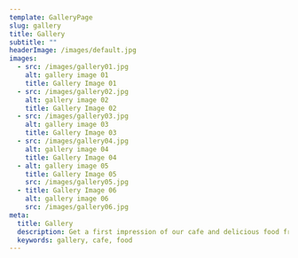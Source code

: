 ```yaml
---
template: GalleryPage
slug: gallery
title: Gallery
subtitle: ""
headerImage: /images/default.jpg
images:
  - src: /images/gallery01.jpg
    alt: gallery image 01
    title: Gallery Image 01
  - src: /images/gallery02.jpg
    alt: gallery image 02
    title: Gallery Image 02
  - src: /images/gallery03.jpg
    alt: gallery image 03
    title: Gallery Image 03
  - src: /images/gallery04.jpg
    alt: gallery image 04
    title: Gallery Image 04
  - alt: gallery image 05
    title: Gallery Image 05
    src: /images/gallery05.jpg
  - title: Gallery Image 06
    alt: gallery image 06
    src: /images/gallery06.jpg
meta:
  title: Gallery
  description: Get a first impression of our cafe and delicious food from our gallery.
  keywords: gallery, cafe, food
---
```

